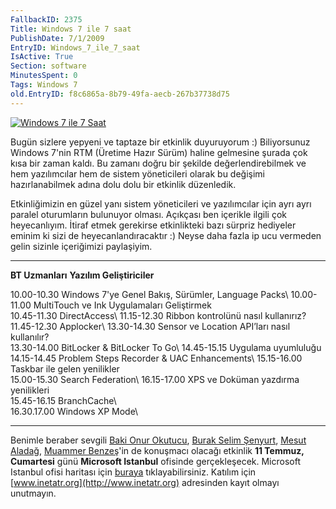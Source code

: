 ```yaml
---
FallbackID: 2375
Title: Windows 7 ile 7 saat
PublishDate: 7/1/2009
EntryID: Windows_7_ile_7_saat
IsActive: True
Section: software
MinutesSpent: 0
Tags: Windows 7
old.EntryID: f8c6865a-8b79-49fa-aecb-267b37738d75
---
```

[![Windows 7 ile 7
Saat](http://cdn.daron.yondem.com/assets/2375/30062009_1.gif)](http://www.inetatr.org/)

Bugün sizlere yepyeni ve taptaze bir etkinlik duyuruyorum :)
Biliyorsunuz Windows 7'nin RTM (Üretime Hazır Sürüm) haline gelmesine
şurada çok kısa bir zaman kaldı. Bu zamanı doğru bir şekilde
değerlendirebilmek ve hem yazılımcılar hem de sistem yöneticileri olarak
bu değişimi hazırlanabilmek adına dolu dolu bir etkinlik düzenledik.

Etkinliğimizin en güzel yanı sistem yöneticileri ve yazılımcılar için
ayrı ayrı paralel oturumların bulunuyor olması. Açıkçası ben içerikle
ilgili çok heyecanlıyım. İtiraf etmek gerekirse etkinlikteki bazı
sürpriz hediyeler eminim ki sizi de heyecanlandıracaktır :) Neyse daha
fazla ip ucu vermeden gelin sizinle içeriğimizi paylaşiyim.

  ----------------------------------------------------------------- -------------------------------------------------------------
  **BT Uzmanları**                                                  **Yazılım Geliştiriciler**

  10.00-10.30 Windows 7'ye Genel Bakış, Sürümler, Language Packs\   10.00-11.00 MultiTouch ve Ink Uygulamaları Geliştirmek\
   10.45-11.30 DirectAccess\                                         11.15-12.30 Ribbon kontrolünü nasıl kullanırız?\
   11.45-12.30 Applocker\                                            13.30-14.30 Sensor ve Location API’ları nasıl kullanılır?\
   13.30-14.00 BitLocker & BitLocker To Go\                          14.45-15.15 Uygulama uyumluluğu\
   14.15-14.45 Problem Steps Recorder & UAC Enhancements\            15.15-16.00 Taskbar ile gelen yenilikler\
   15.00-15.30 Search Federation\                                    16.15-17.00 XPS ve Doküman yazdırma yenilikleri\
   15.45-16.15 BranchCache\                                         
   16.30.17.00 Windows XP Mode\                                     
                                                                    
  ----------------------------------------------------------------- -------------------------------------------------------------

Benimle beraber sevgili [Baki Onur Okutucu](http://www.bakionur.com/),
[Burak Selim Şenyurt](http://www.buraksenyurt.com/), [Mesut
Aladağ](http://www.mesutaladag.com/), [Muammer
Benzeş](http://www.muammerbenzes.com/)'in de konuşmacı olacağı etkinlik
**11 Temmuz, Cumartesi** günü **Microsoft Istanbul** ofisinde
gerçekleşecek. Microsoft Istanbul ofisi haritası için
[buraya](http://www.bing.com/maps/?v=2&encType=1&sp=Point.qvbmpdkdjbs6_Microsoft%20Istanbul____~Polyline.qvbnzvkdjbcm_qvbwcykdjc1y_qvbzjzkdjbsz_qvc3cmkdj9v0_qvc406kdj9hk_qvc2mnkdj8cj_qvbxp4kdj6td_qvbm79kdj4tb_qvbgm3kdj3b4_qvbgk0kdj3mv_Zincirlikuyu'dan%20ara%C3%A7la%20geli%C5%9F.____%230000FF_%23008000_2pt_Single_Solid_qvc39fkdj8yj_)
tıklayabilirsiniz. Katılım için
[www.inetatr.org](http://www.inetatr.org) adresinden kayıt olmayı
unutmayın.


